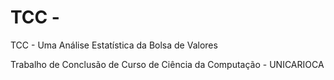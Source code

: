 # TCC - 
TCC - Uma Análise Estatística da Bolsa de Valores

Trabalho de Conclusão de Curso de Ciência da Computação - UNICARIOCA
